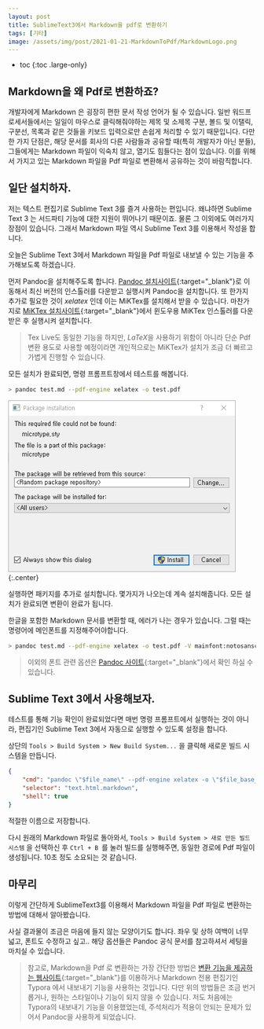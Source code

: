 ```yaml
---
layout: post
title: SublimeText3에서 Markdown을 pdf로 변환하기
tags: [기타]
image: /assets/img/post/2021-01-21-MarkdownToPdf/MarkdownLogo.png
---
```


* toc
{:toc .large-only}
## Markdown을 왜 Pdf로 변환하죠?

개발자에게 Markdown 은 굉장히 편한 문서 작성 언어가 될 수 있습니다. 일반 워드프로세서들에서는 일일이 마우스로 클릭해줘야하는 제목 및 소제목 구분, 볼드 및 이탤릭, 구분선, 목록과 같은 것들을 키보드 입력으로만 손쉽게 처리할 수 있기 때문입니다. 다만 한 가지 단점은, 해당 문서를 회사의 다른 사람들과 공유할 때(특히 개발자가 아닌 분들), 그들에게는 Markdown 파일이 익숙치 않고, 열기도 힘들다는 점이 있습니다. 이를 위해서 가지고 있는 Markdown 파일을 Pdf 파일로 변환해서 공유하는 것이 바람직합니다.

## 일단 설치하자.

저는 텍스트 편집기로 Sublime Text 3를 즐겨 사용하는 편입니다. 왜냐하면 Sublime Text 3 는 서드파티 기능에 대한 지원이 뛰어나기 때문이죠. 물론 그 이외에도 여러가지 장점이 있습니다. 그래서 Markdown 파일 역시 Sublime Text 3를 이용해서 작성을 합니다.

오늘은 Sublime Text 3에서 Markdown 파일을 Pdf 파일로 내보낼 수 있는 기능을 추가해보도록 하겠습니다.

먼저 Pandoc을 설치해주도록 합니다. [Pandoc 설치사이트](https://pandoc.org/installing.html){:target="_blank"}로 이동해서 최신 버전의 인스톨러를 다운받고 실행시켜 Pandoc을 설치합니다.
또 한가지 추가로 필요한 것이 *xelatex* 인데 이는 MiKTex를 설치해서 받을 수 있습니다. 마찬가지로 [MiKTex 설치사이트](https://miktex.org/download){:target="_blank"}에서 윈도우용 MiKTex 인스톨러를 다운받은 후 실행시켜 설치합니다.

> Tex Live도 동일한 기능을 하지만, *LaTeX*을 사용하기 위함이 아니라 단순 Pdf 변환 용도로 사용할 예정이라면 개인적으로는 MiKTex가 설치가 조금 더 빠르고 가볍게 진행할 수 있습니다.

모든 설치가 완료되면, 명령 프롬프트창에서 테스트를 해봅니다.

```bash
> pandoc test.md --pdf-engine xelatex -o test.pdf
```

![Package Install](/assets/img/post/2021-01-21-MarkdownToPdf/PackageInstall.png "Package Install"){:.center}

실행하면 패키지를 추가로 설치합니다. 몇가지가 나오는데 계속 설치해줍니다. 모든 설치가 완료되면 변환이 완료가 됩니다.

한글을 포함한 Markdown 문서를 변환할 때, 에러가 나는 경우가 있습니다. 그럴 때는 명령어에 메인폰트를 지정해주어야합니다.

```bash
> pandoc test.md --pdf-engine xelatex -o test.pdf -V mainfont:notosanscjkkr-medium.otf
```

> 이외의 폰트 관련 옵션은 [Pandoc 사이트](https://pandoc.org/MANUAL.html#fonts){:target="_blank"}에서 확인 하실 수 있습니다.

## Sublime Text 3에서 사용해보자.

테스트를 통해 기능 확인이 완료되었다면 매번 명령 프롬프트에서 실행하는 것이 아니라, 편집기인 Sublime Text 3에서 자동으로 실행할 수 있도록 설정을 합니다.

상단의 `Tools > Build System > New Build System...` 을 클릭해 새로운 빌드 시스템을 만듭니다.

```json
{
	"cmd": "pandoc \"$file_name\" --pdf-engine xelatex -o \"$file_base_name.pdf\" -V mainfont:notosanscjkkr-medium.otf",
	"selector": "text.html.markdown",
	"shell": true
}
```

적절한 이름으로 저장합니다.

다시 원래의 Markdown 파일로 돌아와서, `Tools > Build System > 새로 만든 빌드 시스템` 을 선택하신 후 `Ctrl + B `를 눌러 빌드를 실행해주면, 동일한 경로에 Pdf 파일이 생성됩니다. 10초 정도 소요되는 것 같습니다.

## 마무리

이렇게 간단하게 SublimeText3를 이용해서 Markdown 파일을 Pdf 파일로 변환하는 방법에 대해서 알아봤습니다.

사실 결과물이 조금은 마음에 들지 않는 모양이기도 합니다. 좌우 및 상하 여백이 너무 넓고, 폰트도 수정하고 싶고.. 해당 옵션들은 Pandoc 공식 문서를 참고하셔서 세팅을 마치실 수 있습니다.

> 참고로, Markdown을 Pdf 로 변환하는 가장 간단한 방법은 [변환 기능을 제공하는 웹사이트](https://www.markdowntopdf.com/){:target="_blank"}를 이용하거나  Markdown 전용 편집기인 Typora 에서 내보내기 기능을 사용하는 것입니다. 다만 위의 방법들은 조금 번거롭거나, 원하는 스타일이나 기능이 되지 않을 수 있습니다. 저도 처음에는 Typora의 내보내기 기능을 이용했었는데, 주석처리가 적용이 안되는 문제가 있어서 Pandoc을 사용하게 되었습니다.